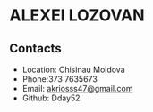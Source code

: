 # ALEXEI LOZOVAN

## Contacts
* Location: Chisinau Moldova
* Phone:373 7635673
* Email: akriosss47@gmail.com
* Github: Dday52